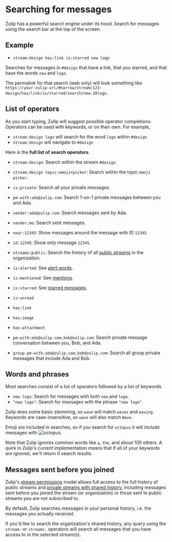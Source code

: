 # Searching for messages

Zulip has a powerful search engine under its hood. Search for messages using
the search bar at the top of the screen.

## Example

* `stream:design has:link is:starred new logo`

Searches for messages in `#design` that have a link, that you starred, and
that have the words `new` and `logo`.

The permalink for that search (web only) will look something like
`https://your-zulip-url/#narrow/stream/123-design/has/link/is/starred/search/new.20logo`.

## List of operators

As you start typing, Zulip will suggest possible operator completions.
Operators can be used with keywords, or on their own. For example,

* `stream:design logo` will search for the word `logo` within `#design`
* `stream:design` will navigate to `#design`

Here is the **full list of search operators**.

* `stream:design`: Search within the stream `#design`.
* `stream:design topic:emoji+picker`: Search within the topic `emoji picker`.
* `is:private`: Search all your private messages.
* `pm-with:ada@zulip.com`: Search 1-on-1 private messages between you and Ada.
* `sender:ada@zulip.com`: Search messages sent by Ada.
* `sender:me`: Search sent messages.
* `near:12345`: Show messages around the message with ID `12345`.
* `id:12345`: Show only message `12345`.
* `streams:public`: Search the history of all [public
  streams](/help/change-the-privacy-of-a-stream) in the organization.

* `is:alerted`: See [alert words](/help/add-an-alert-word).
* `is:mentioned`: See [mentions](/help/mention-a-user-or-group).
* `is:starred`: See [starred messages](/help/star-a-message).
* `is:unread`
* `has:link`
* `has:image`
* `has:attachment`
* `pm-with:ada@zulip.com,bob@zulip.com`: Search private message conversation
  between you, Bob, and Ada.
* `group-pm-with:ada@zulip.com,bob@zulip.com`: Search all group
  private messages that include Ada and Bob.

## Words and phrases

Most searches consist of a list of operators followed by a list of keywords.

* `new logo`: Search for messages with both `new` and `logo`.
* `"new logo"`: Search for messages with the phrase `"new logo"`.

Zulip does some basic stemming, so `wave` will match `waves` and
`waving`. Keywords are case-insensitive, so `wave` will also match `Wave`.

Emoji are included in searches, so if you search for `octopus` it will
include messages with
<img src="/static/generated/emoji/images-google-64/1f419.png" alt="octopus"
class="emoji-small"/>.


Note that Zulip ignores common words like `a`, `the`, and about 100
others. A quirk in Zulip's current implementation means that if all of your
keywords are ignored, we'll return 0 search results.

## Messages sent before you joined

Zulip's [stream permissions](/help/stream-permissions) model allows
full access to the full history of public streams and [private streams
with shared history](/help/stream-permissions), including messages
sent before you joined the stream (or organization) or those sent to
public streams you are not subscribed to.

By default, Zulip searches messages in your personal history,
i.e. the messages you actually received.

If you'd like to search the organization's shared history, any query
using the `stream:` or `streams:` operators will search all messages
that you have access to in the selected stream(s).
